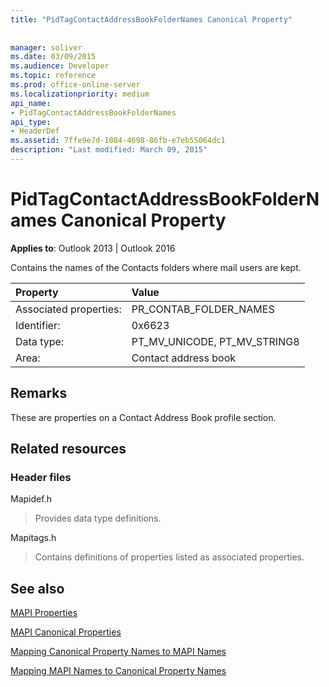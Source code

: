 ```yaml
---
title: "PidTagContactAddressBookFolderNames Canonical Property"
 
 
manager: soliver
ms.date: 03/09/2015
ms.audience: Developer
ms.topic: reference
ms.prod: office-online-server
ms.localizationpriority: medium
api_name:
- PidTagContactAddressBookFolderNames
api_type:
- HeaderDef
ms.assetid: 7ffe9e7d-1084-4698-86fb-e7eb55064dc1
description: "Last modified: March 09, 2015"
---
```


# PidTagContactAddressBookFolderNames Canonical Property

  
  
**Applies to**: Outlook 2013 | Outlook 2016 
  
Contains the names of the Contacts folders where mail users are kept.
  
|Property|Value|
|:-----|:-----|
|Associated properties:  <br/> |PR_CONTAB_FOLDER_NAMES  <br/> |
|Identifier:  <br/> |0x6623  <br/> |
|Data type:  <br/> |PT_MV_UNICODE, PT_MV_STRING8  <br/> |
|Area:  <br/> |Contact address book  <br/> |
   
## Remarks

These are properties on a Contact Address Book profile section.
  
## Related resources

### Header files

Mapidef.h
  
> Provides data type definitions.
    
Mapitags.h
  
> Contains definitions of properties listed as associated properties.
    
## See also



[MAPI Properties](mapi-properties.md)
  
[MAPI Canonical Properties](mapi-canonical-properties.md)
  
[Mapping Canonical Property Names to MAPI Names](mapping-canonical-property-names-to-mapi-names.md)
  
[Mapping MAPI Names to Canonical Property Names](mapping-mapi-names-to-canonical-property-names.md)

